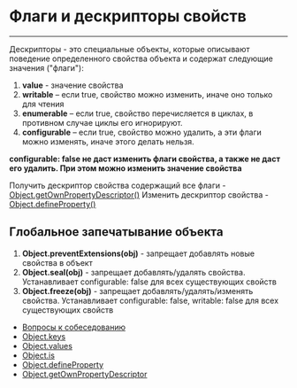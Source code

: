 # Флаги и дескрипторы свойств
____

Дескрипторы - это специальные объекты, которые описывают поведение определенного свойства объекта и содержат следующие значения ("флаги"):
1. **value** - значение свойства
2. **writable** – если true, свойство можно изменить, иначе оно только для чтения
3. **enumerable** – если true, свойство перечисляется в циклах, в противном случае циклы его игнорируют.
4. **configurable** – если true, свойство можно удалить, а эти флаги можно изменять, иначе этого делать нельзя.

**configurable: false не даст изменить флаги свойства, а также не даст его удалить. При этом можно изменить значение свойства**

Получить дескриптор свойства содержащий все флаги -  [Object.getOwnPropertyDescriptor()](./Object.getOwnPropertyDescriptor.md)
Изменить дескриптор свойства - [Object.defineProperty()](./Object.defineProperty.md)

## Глобальное запечатывание объекта
1. **Object.preventExtensions(obj)** - запрещает добавлять новые свойства в объект
2. **Object.seal(obj)** - запрещает добавлять/удалять свойства. Устанавливает configurable: false для всех существующих свойств
3. **Object.freeze(obj)** - запрещает добавлять/удалять/изменять свойства. Устанавливает configurable: false, writable: false для всех существующих свойств

- [Вопросы к собеседованию](../../README.md)
- [Object.keys](./Object.keys.md)
- [Object.values](./Object.values.md)
- [Object.is](./Object.is.md)
- [Object.defineProperty](./Object.defineProperty.md)
- [Object.getOwnPropertyDescriptor](./Object.getOwnPropertyDescriptor.md)